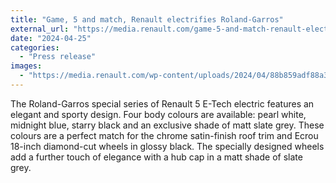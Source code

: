 ```yaml
---
title: "Game, 5 and match, Renault electrifies Roland-Garros"
external_url: "https://media.renault.com/game-5-and-match-renault-electrifies-roland-garros/"
date: "2024-04-25"
categories:
  - "Press release"
images:
  - "https://media.renault.com/wp-content/uploads/2024/04/88b859adf88a3b5f652857b844926443-l.jpg.webp"
---
```


The Roland-Garros special series of Renault 5 E-Tech electric features an elegant and sporty design. Four body colours are available: pearl white, midnight blue, starry black and an exclusive shade of matt slate grey. These colours are a perfect match for the chrome satin-finish roof trim and Ecrou 18-inch diamond-cut wheels in glossy black. The specially designed wheels add a further touch of elegance with a hub cap in a matt shade of slate grey.